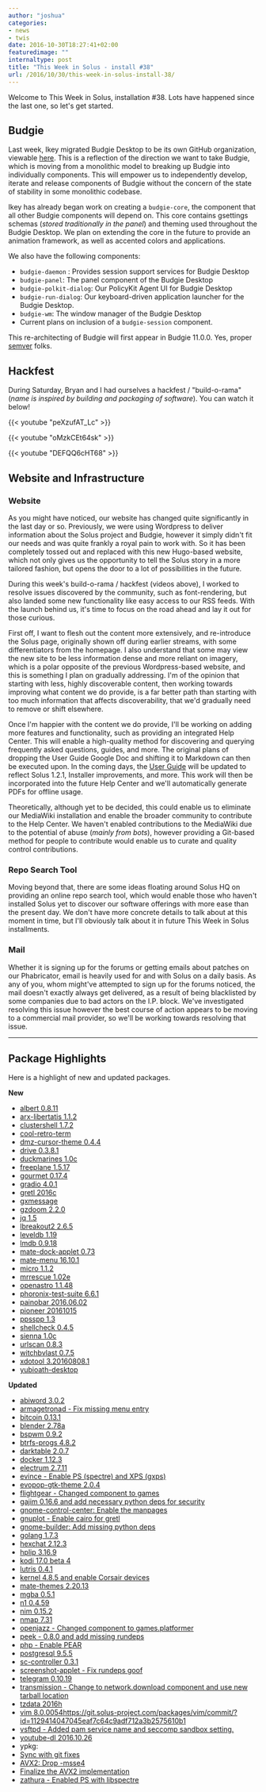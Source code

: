 ```yaml
---
author: "joshua"
categories:
- news
- twis
date: 2016-10-30T18:27:41+02:00
featuredimage: ""
internaltype: post
title: "This Week in Solus - install #38"
url: /2016/10/30/this-week-in-solus-install-38/
---
```


Welcome to This Week in Solus, installation #38. Lots have happened since the last one, so let's get started.

## Budgie

Last week, Ikey migrated Budgie Desktop to be its own GitHub organization, viewable [here](https://github.com/budgie-desktop). This is a reflection of the direction we want to take Budgie, which is moving from a monolithic 
model to breaking up Budgie into individually components. This will empower us to independently develop, iterate and release components of Budgie without the concern of the state of stability in some monolithic codebase. 

Ikey has already began work on creating a `budgie-core`, the component that all other Budgie components will depend on. This core contains gsettings schemas (*stored traditionally in the panel*) and theming used 
throughout the Budgie Desktop. We plan on extending the core in the future to provide an animation framework, as well as accented colors and applications.

We also have the following components:

- `budgie-daemon` : Provides session support services for Budgie Desktop
- `budgie-panel`: The panel component of the Budgie Desktop
- `budgie-polkit-dialog`: Our PolicyKit Agent UI for Budgie Desktop
- `budgie-run-dialog`: Our keyboard-driven application launcher for the Budgie Desktop.
- `budgie-wm`: The window manager of the Budgie Desktop
- Current plans on inclusion of a `budgie-session` component.

This re-architecting of Budgie will first appear in Budgie 11.0.0. Yes, proper [semver](http://semver.org/) folks.

## Hackfest

During Saturday, Bryan and I had ourselves a hackfest / "build-o-rama" (*name is inspired by building and packaging of software*). You can watch it below!

{{< youtube "peXzufAT_Lc" >}}

{{< youtube "oMzkCEt64sk" >}}

{{< youtube "DEFQQ6cHT68" >}}

## Website and Infrastructure

### Website

As you might have noticed, our website has changed quite significantly in the last day or so. Previously, we were using Wordpress to deliver information about the Solus project and Budgie, however it simply didn't fit 
our needs and was quite frankly a royal pain to work with. So it has been completely tossed out and replaced with this new Hugo-based website, which not only gives us the opportunity to tell the Solus story in a more 
tailored fashion, but opens the door to a lot of possibilities in the future.

During this week's build-o-rama / hackfest (videos above), I worked to resolve issues discovered by the community, such as font-rendering, but also landed some new functionality like easy access to our RSS feeds. With the 
launch behind us, it's time to focus on the road ahead and lay it out for those curious.

First off, I want to flesh out the content more extensively, and re-introduce the Solus page, originally shown off during earlier streams, with some differentiators from the homepage. I also understand that some may 
view the new site to be less information dense and more reliant on imagery, which is a polar opposite of the previous Wordpress-based website, and this is something I plan on gradually addressing. I'm of the opinion that 
starting with less, highly discoverable content, then working towards improving what content we do provide, is a far better path than starting with too much information that affects discoverability, that we'd gradually need to 
remove or shift elsewhere.

Once I'm happier with the content we do provide, I'll be working on adding more features and functionality, such as providing an integrated Help Center. This will enable a high-quality method for discovering and querying 
frequently asked questions, guides, and more. The original plans of dropping the User Guide Google Doc and shifting it to Markdown can then be executed upon. In the coming days, the 
[User Guide](https://github.com/solus-project/user-guide) will be updated to reflect Solus 1.2.1, Installer improvements, and more. This work will then be incorporated into the future Help Center and we'll automatically 
generate PDFs for offline usage.

Theoretically, although yet to be decided, this could enable us to eliminate our MediaWiki installation and enable the broader community to contribute to the Help Center. We haven't enabled contributions to the MediaWiki 
due to the potential of abuse (*mainly from bots*), however providing a Git-based method for people to contribute would enable us to curate and quality control contributions.

### Repo Search Tool

Moving beyond that, there are some ideas floating around Solus HQ on providing an online repo search tool, which would enable those who haven't installed Solus yet to discover our software offerings with more ease than 
the present day. We don't have more concrete details to talk about at this moment in time, but I'll obviously talk about it in future This Week in Solus installments.

### Mail

Whether it is signing up for the forums or getting emails about patches on our Phabricator, email is heavily used for and with Solus on a daily basis. As any of you, whom might've attempted to sign up for the forums noticed, 
the mail doesn't exactly always get delivered, as a result of being blacklisted by some companies due to bad actors on the I.P. block.  We've investigated resolving this issue however the best course of action appears to be 
moving to a commercial mail provider, so we'll be working towards resolving that issue.

---

## Package Highlights

Here is a highlight of new and updated packages.

**New**

- [albert 0.8.11](https://git.solus-project.com/packages/albert/commit/?id=c2d42151a5931dfec91e7cdfbff754bfcaf1612b)
- [arx-libertatis 1.1.2](https://git.solus-project.com/packages/arx-libertatis/commit/?id=253f30c0583c2b0882dd7353e94e3832681b1b8c)
- [clustershell 1.7.2](https://git.solus-project.com/packages/clustershell/commit/?id=bb02e368b524ceddefec3502eebc55f20a8f43e2)
- [cool-retro-term](https://git.solus-project.com/packages/cool-retro-term/commit/?id=ca42aeb2430a13e0f4c20651dd32a2c5268dd4d7)
- [dmz-cursor-theme 0.4.4](https://git.solus-project.com/packages/dmz-cursor-theme/commit/?id=68d3bab5578fc7bda6289eb3c38b2c133f68f812)
- [drive 0.3.8.1](https://git.solus-project.com/packages/drive/commit/?id=09984a15e919cf9390a76ff8777df849f0268f70)
- [duckmarines 1.0c](https://git.solus-project.com/packages/duckmarines/commit/?id=bd227b346b48ae5ecba6f612b855488a46ca7f99)
- [freeplane 1.5.17](https://git.solus-project.com/packages/freeplane/commit/?id=99cc92336fb466751eadbd922e4b01ed081f7bd7)
- [gourmet 0.17.4](https://git.solus-project.com/packages/gourmet/commit/?id=60ecea2c5bedea83124d9287e01ecd4ab4b2378c)
- [gradio 4.0.1](https://git.solus-project.com/packages/gradio/commit/?id=b040b7ddf021d0c692a26672c365681dcbf8f502)
- [gretl 2016c](https://git.solus-project.com/packages/gretl/commit/?id=b8e0768ba7fde34859526fab4a9756a3d3ca5a36)
- [gxmessage](https://git.solus-project.com/packages/gxmessage/commit/?id=96ae569878ccdd412146f3f5fc16b77217bfb06a)
- [gzdoom 2.2.0](https://git.solus-project.com/packages/gzdoom/commit/?id=f26f3f93ae2b8405c4ef1c78db73c2f1a04e9c3d)
- [jq 1.5](https://git.solus-project.com/packages/jq/commit/?id=1d293539609afb13257914f57bf2083252f2852f)
- [lbreakout2 2.6.5](https://git.solus-project.com/packages/lbreakout2/commit/?id=2b68aa91ee0d681c5c333b3d6291eb0d502fc417)
- [leveldb 1.19](https://git.solus-project.com/packages/leveldb/commit/?id=6c9753aa167e49c739af7cbb2bd5945545bc1104)
- [lmdb 0.9.18](https://git.solus-project.com/packages/lmdb/commit/?id=7e117343a817a63485ece41f3f1f4c6ddad160f5)
- [mate-dock-applet 0.73](https://git.solus-project.com/packages/mate-dock-applet/commit/?id=97d9df504a3224b08113f5de5f9dc576445477d6)
- [mate-menu 16.10.1](https://git.solus-project.com/packages/mate-menu/commit/?id=ba6677b0f96555a4be31b8a4f2c017a0e4bb00ec)
- [micro 1.1.2](https://git.solus-project.com/packages/micro/commit/?id=5b6d37f85384521ddac017a9d8faa87524ad8286)
- [mrrescue 1.02e](https://git.solus-project.com/packages/mrrescue/commit/?id=79932a412172d5e58c3e12fafabc3c000bcb7f9b)
- [openastro 1.1.48](https://git.solus-project.com/packages/openastro/commit/?id=300e59f55e12d6f99d8d4a8a08d62c84017e6cc7)
- [phoronix-test-suite 6.6.1](https://git.solus-project.com/packages/phoronix-test-suite/commit/?id=0a1a13a065b960f75097a7b04b344fd1728cfd3b)
- [painobar 2016.06.02](https://git.solus-project.com/packages/pianobar/commit/?id=43794b898ee12d62c47c5a035e29aa9c61927658)
- [pioneer 20161015](https://git.solus-project.com/packages/pioneer/commit/?id=86eae03a5d57d63f7845d3c97a88a6064fdc7d63)
- [ppsspp 1.3](https://git.solus-project.com/packages/ppsspp/commit/?id=2edb767fe00e2b5f33ac5146e742beb0c2d9ff5b)
- [shellcheck 0.4.5](https://git.solus-project.com/packages/shellcheck/commit/?id=533ef8eb2f1dc7f017054c5fe846a288ed52cdf1)
- [sienna 1.0c](https://git.solus-project.com/packages/sienna/commit/?id=9c9d707f9f554e41aef70fb1626987c853a7afd5)
- [urlscan 0.8.3](https://git.solus-project.com/packages/urlscan/commit/?id=1e0e8ca9e34cc6e3bc5628edef047c69869c19ed)
- [witchbvlast 0.7.5](https://git.solus-project.com/packages/witchblast/commit/?id=70591f45927bea8b52309626dee410a112324758)
- [xdotool 3.20160808.1](https://git.solus-project.com/packages/xdotool/commit/?id=847e06b654104aaeb8284254abf65eedba0a1028)
- [yubioath-desktop](https://git.solus-project.com/packages/yubioath-desktop/commit/?id=04847e477117b776b3c33e389ae4da8177cfb8b6)

**Updated**

- [abiword 3.0.2](https://git.solus-project.com/packages/abiword/commit/?id=dc668823e05fcd78117f16c536be1c3bc9a3a442)
- [armagetronad - Fix missing menu entry](https://git.solus-project.com/packages/armagetronad/commit/?id=140babf737b448a3cdafd0d99afe46d9590cf722)
- [bitcoin 0.13.1](https://git.solus-project.com/packages/bitcoin/commit/?id=6d40009a9c73e07ba9e8dcfa5e09a1e5b3f361b1)
- [blender 2.78a](https://git.solus-project.com/packages/blender/commit/?id=254dfeaff3182a255133239b67b326cbb8f46196)
- [bspwm 0.9.2](https://git.solus-project.com/packages/bspwm/commit/?id=11f91600a84036a785f078cb094892f802c33d01)
- [btrfs-progs 4.8.2](https://git.solus-project.com/packages/btrfs-progs/commit/?id=5111ba59addbad371396289c1d678baeb2b9ca72)
- [darktable 2.0.7](https://git.solus-project.com/packages/darktable/commit/?id=3ef905fc0cab2c39558ea132b63f1a0395264133)
- [docker 1.12.3](https://git.solus-project.com/packages/docker/commit/?id=978d9e61c2290571e51f55866d18e580dea4d330)
- [electrum 2.7.11](https://git.solus-project.com/packages/electrum/commit/?id=f4877e9fc8a6e14d0331737b44c0de6a676443b9)
- [evince - Enable PS (spectre) and XPS (gxps)](https://git.solus-project.com/packages/evince/commit/?id=fdfd88f3392f8873f3e58c7680a01c190d703ed0)
- [evopop-gtk-theme 2.0.4](https://git.solus-project.com/packages/evopop-gtk-theme/commit/?id=fae37dd5e96987d39749e5701741bccad35fd5ff)
- [flightgear - Changed component to games](https://git.solus-project.com/packages/flightgear/commit/?id=afb0e13b596e3b79737320c0b9c3a95f91d753df)
- [gajim 0.16.6 and add necessary python deps for security](https://git.solus-project.com/packages/gajim/commit/?id=ee1626eb17df861a2febb2eb855ae9cb90d8319a)
- [gnome-control-center: Enable the manpages](https://git.solus-project.com/packages/gnome-control-center/commit/?id=a860e4dee739791f91c9f1fa4462e5c13ce449a8)
- [gnuplot - Enable cairo for gretl](https://git.solus-project.com/packages/gnuplot/commit/?id=e571874851020a3e58d6dd3300d4bea6c83dd10a)
- [gnome-builder: Add missing python deps](https://git.solus-project.com/packages/gnome-builder/commit/?id=79118e4e5d3345e7f2e0b55283bcf6828ef94205)
- [golang 1.7.3](https://git.solus-project.com/packages/golang/commit/?id=2811a461725eed2abb6c899ccffc9104399b9d30)
- [hexchat 2.12.3](https://git.solus-project.com/packages/hexchat/commit/?id=69ebfd012084018210eda92ded850c0e95fa56a0)
- [hplip 3.16.9](https://git.solus-project.com/packages/hplip/commit/?id=2a7c71fe3b3777f3bfa676a85f2cb6030f530565)
- [kodi 17.0 beta 4](https://git.solus-project.com/packages/kodi/commit/?id=bb15640a2fc0a15becb83db2887ed3cf2aad5103)
- [lutris 0.4.1](https://git.solus-project.com/packages/lutris/commit/?id=f958ac37e517d28fa87808a8b33f789dffd6a0c5)
- [kernel 4.8.5 and enable Corsair devices](https://git.solus-project.com/packages/kernel/commit/?id=581dab1ed7f4310a02af48c3984eff8fa55b7d44)
- [mate-themes 2.20.13](https://git.solus-project.com/packages/mate-themes/commit/?id=df113b9de273b669fdc11d5ddce4d401b9a709a4)
- [mgba 0.5.1](https://git.solus-project.com/packages/mgba/commit/?id=913c4fd892197090ee5ece422f7d9dbd44419053)
- [n1 0.4.59](https://git.solus-project.com/packages/n1/commit/?id=8eee75e71aa06b7c83fa2167815de752c4dbc82e)
- [nim 0.15.2](https://git.solus-project.com/packages/nim/commit/?id=b933346f01a78b664f3569b9d053034a196e46a2)
- [nmap 7.31](https://git.solus-project.com/packages/nmap/commit/?id=068267f3198fe2966196a3b128bfe5dc66b903b7)
- [openjazz - Changed component to games.platformer](https://git.solus-project.com/packages/openjazz/commit/?id=a8fcbd48064106401cdc48cc3002d632f4b2120f)
- [peek - 0.8.0 and add missing rundeps](https://git.solus-project.com/packages/peek/commit/?id=09e7bffe671ae118661b97288f2f81109d0a60bb)
- [php - Enable PEAR](https://git.solus-project.com/packages/php/commit/?id=01936b38af7fa42cd2dc48e0628a98fe1852179c)
- [postgresql 9.5.5](https://git.solus-project.com/packages/postgresql/commit/?id=5bf5a53d8762569c0790a9037ee1b910839cfbbb)
- [sc-controller 0.3.1](https://git.solus-project.com/packages/sc-controller/commit/?id=dd6ecf31103327a7e104dc9fbfb503e1cf89ffed)
- [screenshot-applet - Fix rundeps goof](https://git.solus-project.com/packages/screenshot-applet/commit/?id=59acfcc6c2c6b059b9cab97d739774403d3ffbb0)
- [telegram 0.10.19](https://git.solus-project.com/packages/telegram/commit/?id=e4ddb2297915d1d9d60e949989e3fc80cf43a6f1)
- [transmission - Change to network.download component and use new tarball location](https://git.solus-project.com/packages/transmission/commit/?id=32cbc3b9b1fb003dd7ce33cce72a1d5f183fccb7)
- [tzdata 2016h](https://git.solus-project.com/packages/tzdata/commit/?id=b7d63d85e17573b10c510bbd180a05e73616052c)
- [vim 8.0.0054]()https://git.solus-project.com/packages/vim/commit/?id=1129414047045eaf7c64c9adf712a3b2575610b1
- [vsftpd - Added pam service name and seccomp sandbox setting.](https://git.solus-project.com/packages/vsftpd/commit/?id=bdd2e64696a9ba256e7e25ddefcdfe61911daa9a)
- [youtube-dl 2016.10.26](https://git.solus-project.com/packages/youtube-dl/commit/?id=824d8ea090e8f687e1fe17b7396f53225986da2c)
- ypkg:
 - [Sync with git fixes](https://git.solus-project.com/packages/ypkg/commit/?id=d49881da29a217803925307285dd127541c02cbe)
 - [AVX2: Drop -msse4](https://git.solus-project.com/packages/ypkg/commit/?id=cad2711cdb31208e41ff39ccb81bdfcce393efd3)
 - [Finalize the AVX2 implementation](https://git.solus-project.com/packages/ypkg/commit/?id=131d83424088b8876448ccbe1ee03e1834b9a05f)
- [zathura - Enabled PS with libspectre](https://git.solus-project.com/packages/zathura/commit/?id=564f5ec33e256350192e408386af1b2f7dbdd1f6)